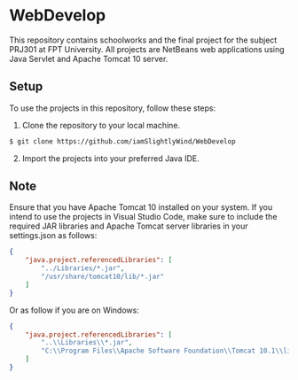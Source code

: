 # WebDevelop

This repository contains schoolworks and the final project for the subject PRJ301 at FPT University. All projects are NetBeans web applications using Java Servlet and Apache Tomcat 10 server.

## Setup

To use the projects in this repository, follow these steps:

1. Clone the repository to your local machine.

```bash
$ git clone https://github.com/iamSlightlyWind/WebDevelop
```

2. Import the projects into your preferred Java IDE.

## Note
Ensure that you have Apache Tomcat 10 installed on your system.
If you intend to use the projects in Visual Studio Code, make sure to include the required JAR libraries and Apache Tomcat server libraries in your settings.json as follows:
```json
{
    "java.project.referencedLibraries": [
        "../Libraries/*.jar",
        "/usr/share/tomcat10/lib/*.jar"
    ]
}
```
Or as follow if you are on Windows:
```json
{
    "java.project.referencedLibraries": [
        "..\\Libraries\\*.jar",
        "C:\\Program Files\\Apache Software Foundation\\Tomcat 10.1\\lib\\*.jar"
    ]
}
```
